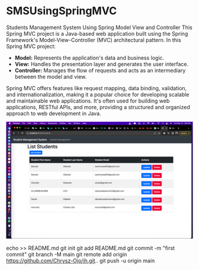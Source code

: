 # SMSUsingSpringMVC
Students Management System Using Spring Model View and Controller
This Spring MVC project is a Java-based web application built using the Spring Framework's Model-View-Controller (MVC) architectural pattern. In this Spring MVC project:

- **Model:** Represents the application's data and business logic.
- **View:** Handles the presentation layer and generates the user interface.
- **Controller:** Manages the flow of requests and acts as an intermediary between the model and view.

Spring MVC offers features like request mapping, data binding, validation, and internationalization, making it a popular choice for developing scalable and maintainable web applications. It's often used for building web applications, RESTful APIs, and more, providing a structured and organized approach to web development in Java.

<img src="https://github.com/Chrysz-Ojo/SMSUsingSpringMVC/blob/main/SMSUsingSpringMVC/Screen%20Shot%202023-09-12%20at%201.56.06%20AM.png"/>


echo >> README.md
git init
git add README.md
git commit -m "first commit"
git branch -M main
git remote add origin https://github.com/Chrysz-Ojo/jh.git..
git push -u origin main
